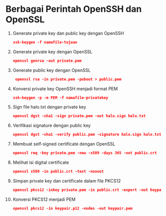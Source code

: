 # Berbagai Perintah OpenSSH dan OpenSSL

1. Generate private key dan public key dengan OpenSSH

    ```.json
    ssh-keygen -f namafile-tujuan
    ```

2. Generate private key dengan OpenSSL

    ```.json
    openssl genrsa -out private.pem
    ```

3. Generate public key dengan OpenSSL

    ```.json
     openssl rsa -in private.pem -pubout > public.pem
    ```
4. Konversi private key OpenSSH menjadi format PEM

    ```.json
    ssh-keygen -p -m PEM -f namafile-privatekey
    ```
5. Sign file halo.txt dengan private key

    ```.json
    openssl dgst -sha1 -sign private.pem -out halo.sign halo.txt
    ```
6. Verifikasi signature dengan public key

    ```.json
    openssl dgst -sha1 -verify public.pem -signature halo.sign halo.txt
    ```

7. Membuat self-signed certificate dengan OpenSSL

    ```.json
    openssl req -key private.pem -new -x509 -days 365 -out public.crt
    ```

8. Melihat isi digital certificate

    ```.json
    openssl x509 -in public.crt -text -nooout
    ```


9. Simpan private key dan certificate dalam file PKCS12

    ```.json
    openssl pkcs12 -inkey private.pem -in public.crt -export -out keypair.p12
    ```

10. Konversi PKCS12 menjadi PEM

    ```.json
    openssl pkcs12 -in keypair.p12 -nodes -out keypair.pem
    ```
    